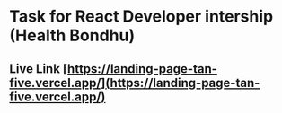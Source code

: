 # Task for React Developer intership (Health Bondhu)

## Live Link [https://landing-page-tan-five.vercel.app/](https://landing-page-tan-five.vercel.app/)

